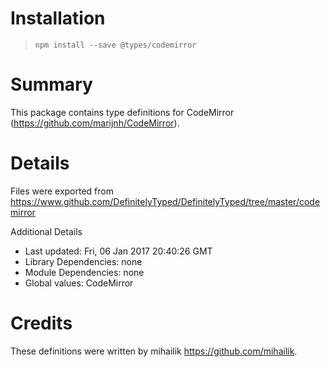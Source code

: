 # Installation
> `npm install --save @types/codemirror`

# Summary
This package contains type definitions for CodeMirror (https://github.com/marijnh/CodeMirror).

# Details
Files were exported from https://www.github.com/DefinitelyTyped/DefinitelyTyped/tree/master/codemirror

Additional Details
 * Last updated: Fri, 06 Jan 2017 20:40:26 GMT
 * Library Dependencies: none
 * Module Dependencies: none
 * Global values: CodeMirror

# Credits
These definitions were written by mihailik <https://github.com/mihailik>.
